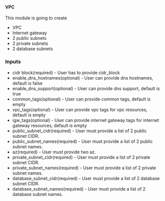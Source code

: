 #### VPC

This module is going to create
* VPC
* Internet gateway
* 2 public subnets
* 2 private subnets
* 2 database subnets

### Inputs
* cidr block(required) - User has to provide cidr_block
* enable_dns_hostnames(optional) - User can provide dns hostnames, default is false
* enable_dns_support(optional) - User can provide dns support, default is true
* common_tags(optional) - User can provide common tags, default is empty
* vpc_tags(optional) - User can provide vpc tags for vpc resources, default is empty
* igw_tags(optional) - User can provide internet gateway tags for internet gateway resources, default is empty
* public_subnet_cidr(required) - User must provide a list of 2 public subnet CIDR.
* public_subnet_names(required) - User must provide a list of 2 public subnet names.
* az(required) - User must provide two az.
* private_subnet_cidr(required) - User must provide a list of 2 private subnet CIDR.
* private_subnet_names(required) - User must provide a list of 2 private subnet names.
* database_subnet_cidr(required) - User must provide a list of 2 database subnet CIDR.
* database_subnet_names(required) - User must provide a list of 2 database subnet names.